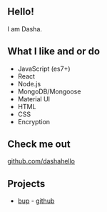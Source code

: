 ## Hello!

I am Dasha.

## What I like and or do

- JavaScript (es7+)
- React
- Node.js
- MongoDB/Mongoose
- Material UI
- HTML
- CSS
- Encryption

## Check me out

[github.com/dashahello](https://github.com/dashahello)

## Projects

- [bup](https://dashahello.github.io/bup/) - [github](https://github.com/dashahello/bup)
